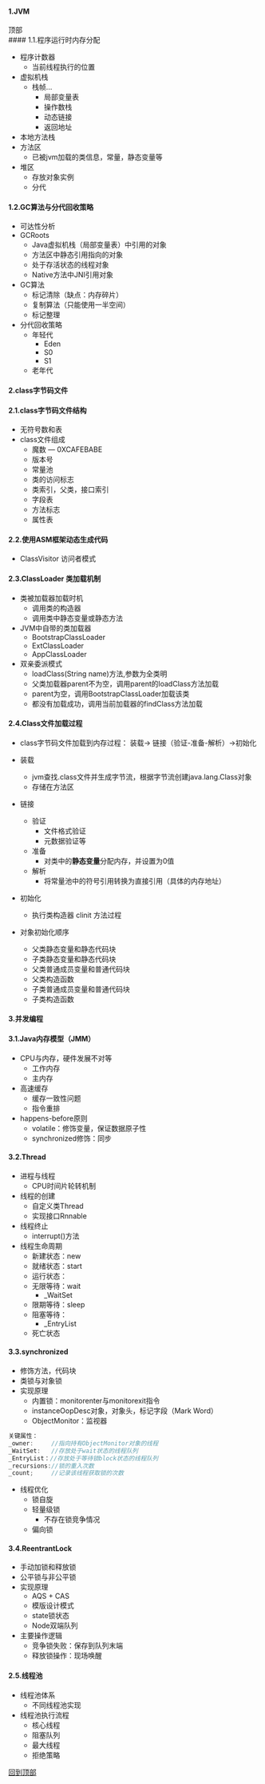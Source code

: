 #### 1.JVM
<div id="top">顶部</div>
#### 1.1.程序运行时内存分配

- 程序计数器
  - 当前线程执行的位置
- 虚拟机栈
  - 栈帧...
    - 局部变量表
    - 操作数栈
    - 动态链接
    - 返回地址
- 本地方法栈
- 方法区
  - 已被jvm加载的类信息，常量，静态变量等
- 堆区
  - 存放对象实例
  - 分代

#### 1.2.GC算法与分代回收策略

- 可达性分析
- GCRoots
  - Java虚拟机栈（局部变量表）中引用的对象
  - 方法区中静态引用指向的对象
  - 处于存活状态的线程对象
  - Native方法中JNI引用对象
- GC算法
  - 标记清除（缺点：内存碎片）
  - 复制算法（只能使用一半空间）
  - 标记整理
- 分代回收策略
  - 年轻代
    - Eden
    - S0
    - S1
  - 老年代



#### 2.class字节码文件

#### 2.1.class字节码文件结构

- 无符号数和表
- class文件组成
  - 魔数 — 0XCAFEBABE
  - 版本号
  - 常量池
  - 类的访问标志
  - 类索引，父类，接口索引
  - 字段表
  - 方法标志
  - 属性表

#### 2.2.使用ASM框架动态生成代码

- ClassVisitor 访问者模式

#### 2.3.ClassLoader 类加载机制

- 类被加载器加载时机
  - 调用类的构造器
  - 调用类中静态变量或静态方法
- JVM中自带的类加载器
  - BootstrapClassLoader
  - ExtClassLoader
  - AppClassLoader
- 双亲委派模式
  - loadClass(String name)方法,参数为全类明
  - 父类加载器parent不为空，调用parent的loadClass方法加载
  - parent为空，调用BootstrapClassLoader加载该类
  - 都没有加载成功，调用当前加载器的findClass方法加载

#### 2.4.Class文件加载过程

- class字节码文件加载到内存过程： 装载-> 链接（验证-准备-解析）->初始化
- 装载
  - jvm查找.class文件并生成字节流，根据字节流创建java.lang.Class对象
  - 存储在方法区
- 链接
  - 验证
    - 文件格式验证
    - 元数据验证等
  - 准备
    - 对类中的**静态变量**分配内存，并设置为0值
  - 解析
    - 将常量池中的符号引用转换为直接引用（具体的内存地址）
- 初始化
  - 执行类构造器 clinit 方法过程

- 对象初始化顺序
  - 父类静态变量和静态代码块
  - 子类静态变量和静态代码块
  - 父类普通成员变量和普通代码块
  - 父类构造函数
  - 子类普通成员变量和普通代码块
  - 子类构造函数



#### 3.并发编程

#### 3.1.Java内存模型（JMM）

- CPU与内存，硬件发展不对等
  - 工作内存
  - 主内存
- 高速缓存
  - 缓存一致性问题
  - 指令重排
- happens-before原则
  - volatile：修饰变量，保证数据原子性
  - synchronized修饰：同步

#### 3.2.Thread

- 进程与线程
  - CPU时间片轮转机制
- 线程的创建
  - 自定义类Thread
  - 实现接口Rnnable
- 线程终止
  - interrupt()方法
- 线程生命周期
  - 新建状态：new
  - 就绪状态：start
  - 运行状态：
  - 无限等待：wait
    - _WaitSet
  - 限期等待：sleep
  - 阻塞等待：
    - _EntryList
  - 死亡状态

#### 3.3.synchronized

- 修饰方法，代码块
- 类锁与对象锁
- 实现原理
  - 内置锁：monitorenter与monitorexit指令
  - instanceOopDesc对象，对象头，标记字段（Mark Word）
  - ObjectMonitor：监视器

```java
关键属性：
_owner:		//指向持有ObjectMonitor对象的线程
_WaitSet:	//存放处于wait状态的线程队列
_EntryList：//存放处于等待锁block状态的线程队列
_recursions://锁的重入次数
_count;		//记录该线程获取锁的次数
```
- 线程优化
  - 锁自旋
  - 轻量级锁
    - 不存在锁竞争情况
  - 偏向锁

#### 3.4.ReentrantLock

- 手动加锁和释放锁
- 公平锁与非公平锁
- 实现原理
  - AQS + CAS
  - 模版设计模式
  - state锁状态
  - Node双端队列
- 主要操作逻辑
  - 竞争锁失败：保存到队列末端
  - 释放锁操作：现场唤醒

#### 2.5.线程池

- 线程池体系
  - 不同线程池实现
- 线程池执行流程
  - 核心线程
  - 阻塞队列
  - 最大线程
  - 拒绝策略

[回到顶部](#top)
